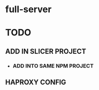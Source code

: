 # full-server


# TODO

## ADD IN SLICER PROJECT
- ### ADD INTO SAME NPM PROJECT

## HAPROXY CONFIG

